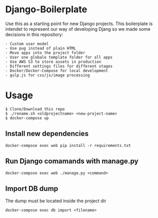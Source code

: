 # Django-Boilerplate

Use this as a starting point for new Django projects. This boilerplate is intendet to represent our way of developing
Djang so we made some decisions in this repository:

    - Custom user model
    - Use pug instead of plain HTML
    - Move apps into the project folder
    - User one globale template folder for all apps
    - Use AWS S3 to store assets in production
    - Different settings files for different stages
    - Docker/Docker-Compose for local development
    - gulp.js for css/js/image processing

# Usage
```
$ Clone/Download this repo
$ ./rename.sh <oldprojectname> <new-project-name>
$ docker-compose up
```

## Install new dependencies
```
docker-compose exec web pip install -r requirements.txt
```

## Run Django comamands with manage.py
```
docker-compose exec web ./manage.py <command>
```

## Import DB dump
The dump must be located inside the project dir

```
docker-compose exec db import <filename>
```




